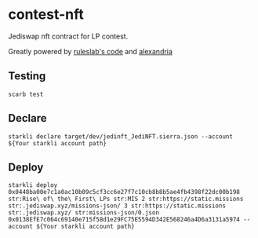 # contest-nft

Jediswap nft contract for LP contest.


Greatly powered by [ruleslab's code](https://github.com/ruleslabs/starknet-erc721.git) and [alexandria](https://github.com/keep-starknet-strange/alexandria)

## Testing

```
scarb test
```

## Declare
```
starkli declare target/dev/jedinft_JediNFT.sierra.json --account ${Your starkli account path}

```

## Deploy
```
starkli deploy 0x0448ba00e7c1a0ac10b09c5cf3cc6e27f7c10cb8b8b5ae4fb4398f22dc00b198 str:Rise\ of\ the\ First\ LPs str:MIS 2 str:https://static.missions str:.jediswap.xyz/missions-json/ 3 str:https://static.missions str:.jediswap.xyz/ str:missions-json/0.json 0x0138EfE7c064c69140e715f58d1e29FC75E5594D342E568246a4D6a3131a5974 --account ${Your starkli account path}
```